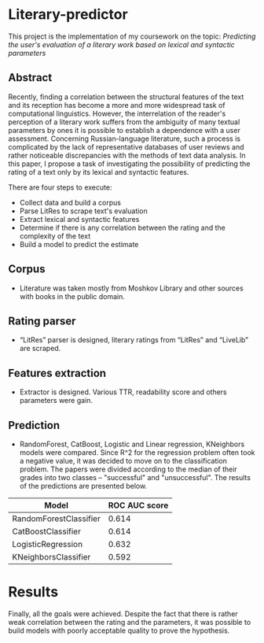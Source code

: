 # Literary-predictor

This project is the implementation of my coursework on the topic: *Predicting the user's evaluation of a literary work based on lexical and syntactic parameters*


## Abstract

Recently, finding a correlation between the structural features of the text and its reception has become a more and more widespread task of computational linguistics. However, the interrelation of the reader's perception of a literary work suffers from the ambiguity of many textual parameters by ones it is possible to establish a dependence with a user assessment. Concerning Russian-language literature, such a process is complicated by the lack of representative databases of user reviews and rather noticeable discrepancies with the methods of text data analysis. In this paper, I propose a task of investigating the possibility of predicting the rating of a text only by its lexical and syntactic features.

There are four steps to execute:
- Collect data and build a corpus
- Parse LitRes to scrape text's evaluation
- Extract lexical and syntactic features
- Determine if there is any correlation between the rating and the complexity of the text
- Build a model to predict the estimate


## Corpus
- Literature was taken mostly from Moshkov Library and other sources with books in the public domain.

## Rating parser
 - “LitRes” parser is designed, literary ratings from “LitRes” and “LiveLib” are scraped.
 
 ## Features extraction
- Extractor is designed. Various TTR, readability score and others parameters were gain.


## Prediction 
- RandomForest, CatBoost, Logistic and Linear regression, KNeighbors models were compared. Since R^2 for the regression problem often took a negative value, it was decided to move on to the classification problem. The papers were divided according to the median of their grades into two classes – "successful" and "unsuccessful". The results of the predictions are presented below.

| Model                     | ROC AUC score|
| -----------               | -----------  |
| RandomForestClassifier    | 0.614        |
| CatBoostClassifier        | 0.614        |
| LogisticRegression        | 0.632        |
| KNeighborsClassifier      | 0.592        |


# Results
Finally, all the goals were achieved. Despite the fact that there is rather weak correlation between the rating and the parameters, it was possible to build models with poorly acceptable quality to prove the hypothesis.



